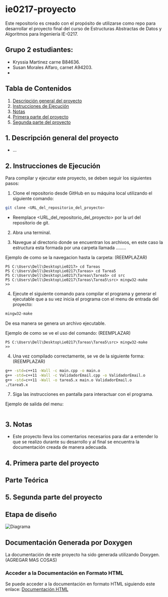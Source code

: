 # ie0217-proyecto
Este repositorio es creado con el propósito de utilizarse como repo para desarrollar el proyecto final del curso de Estructuras Abstractas de Datos y Algoritmos para Ingeniería IE-0217.

## Grupo 2 estudiantes:
- Kryssia Martinez carne B84636.
- Susan Morales Alfaro, carnet A94203.
- 
## Tabla de Contenidos
1. [Descripción general del proyecto](#descripción)
2. [Instrucciones de Ejecución](#instrucciones)
3. [Notas](#notas)
4. [Primera parte del proyecto](#primera)
5. [Segunda parte del proyecto](#segunda)

## 1. Descripción general del proyecto
- ...

## 2. Instrucciones de Ejecución
Para compilar y ejecutar este proyecto, se deben seguir los siguientes pasos:

1. Clone el repositorio desde GitHub en su máquina local utilizando el siguiente comando:
```bash
git clone <URL_del_repositorio_del_proyecto>

```
- Reemplace <URL_del_repositorio_del_proyecto> por la url del repositorio de git. 

2. Abra una terminal.

3. Navegue al directorio donde se encuentran los archivos, en este caso la estructura esta formada por una carpeta llamada ........

Ejemplo de como se la navegacion hasta la carpeta: (REEMPLAZAR)
```
PS C:\Users\Dell\Desktop\ie0217> cd Tareas
PS C:\Users\Dell\Desktop\ie0217\Tareas> cd Tarea5
PS C:\Users\Dell\Desktop\ie0217\Tareas\Tarea5> cd src
PS C:\Users\Dell\Desktop\ie0217\Tareas\Tarea5\src> mingw32-make
>>
```

4. Ejecute el siguiente comando para compilar el programa y generar el ejecutable que a su vez inicia el programa con el menu de entrada del proyecto:

```bash
mingw32-make
```
De esa manera se genera un archivo ejecutable.

Ejemplo de como se ve el uso del comando: (REEMPLAZAR)

```
PS C:\Users\Dell\Desktop\ie0217\Tareas\Tarea5\src> mingw32-make
>>
```

4. Una vez compilado correctamente, se ve de la siguiente forma: (REEMPLAZAR)

```bash
g++ -std=c++11 -Wall -c main.cpp -o main.o
g++ -std=c++11 -Wall -c ValidadorEmail.cpp -o ValidadorEmail.o
g++ -std=c++11 -Wall -o tarea5.x main.o ValidadorEmail.o
./tarea5.x
```
7. Siga las instrucciones en pantalla para interactuar con el programa.

Ejemplo de salida del menu:

```bash

```

## 3. Notas
- Este proyecto lleva los comentarios necesarios para dar a entender lo que se realizo durante su desarrollo y al final se encuentra la documentación creada de manera adecuada.


## 4. Primera parte del proyecto 
## Parte Teórica 




## 5. Segunda parte del proyecto 
## Etapa de diseño

![Diagrama](krymar02/ie0217-proyecto/gestionBancaria.png)


## Documentación Generada por Doxygen

La documentación de este proyecto ha sido generada utilizando Doxygen. (AGREGAR MAS COSAS)

### Acceder a la Documentación en Formato HTML

Se puede acceder a la documentación en formato HTML siguiendo este enlace:
[Documentación HTML](REEMPLAZAR)